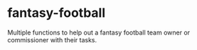 # fantasy-football
Multiple functions to help out a fantasy football team owner or commissioner with their tasks.
